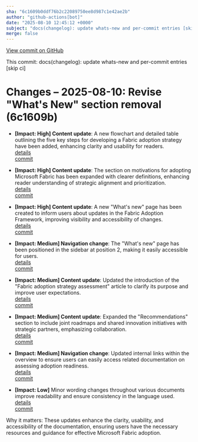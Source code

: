 ```yaml
---
sha: "6c1609b0ddf76b2c22089750ee8d987c1e42ae2b"
author: "github-actions[bot]"
date: "2025-08-10 12:45:12 +0000"
subject: "docs(changelog): update whats-new and per-commit entries [skip ci]"
merge: false
---
```


[View commit on GitHub](https://github.com/TheTrustedAdvisor/FabricAdoptionFramework/commit/6c1609b0ddf76b2c22089750ee8d987c1e42ae2b)

This commit: docs(changelog): update whats-new and per-commit entries [skip ci]

# Changes – 2025-08-10: Revise "What's New" section removal (6c1609b)

- **[Impact: High] Content update**: A new flowchart and detailed table outlining the five key steps for developing a Fabric adoption strategy have been added, enhancing clarity and usability for readers.  
  [details](/docs/about/changes/2025-08-10-overview)  
  [commit](https://github.com/TheTrustedAdvisor/FabricAdoptionFramework/commit/1291cd6499ee18ff1c7ec22edebcd03b6221c4d6)

- **[Impact: High] Content update**: The section on motivations for adopting Microsoft Fabric has been expanded with clearer definitions, enhancing reader understanding of strategic alignment and prioritization.  
  [details](/docs/about/changes/2025-08-10-determine-your-motivations)  
  [commit](https://github.com/TheTrustedAdvisor/FabricAdoptionFramework/commit/800b2396570d7f1d0ea231b470a4df5896ea75f1)

- **[Impact: High] Content update**: A new "What's new" page has been created to inform users about updates in the Fabric Adoption Framework, improving visibility and accessibility of changes.  
  [details](/docs/about/changes/2025-08-09-whats-new)  
  [commit](https://github.com/TheTrustedAdvisor/FabricAdoptionFramework/commit/3de350158fa58ad662df0a80ac8c15dee3b56268)

- **[Impact: Medium] Navigation change**: The "What's new" page has been positioned in the sidebar at position 2, making it easily accessible for users.  
  [details](/docs/about/changes/2025-08-09-whats-new)  
  [commit](https://github.com/TheTrustedAdvisor/FabricAdoptionFramework/commit/3de350158fa58ad662df0a80ac8c15dee3b56268)

- **[Impact: Medium] Content update**: Updated the introduction of the "Fabric adoption strategy assessment" article to clarify its purpose and improve user expectations.  
  [details](/docs/about/changes/2025-08-08-assess-your-fabric-adoption-strategy)  
  [commit](https://github.com/TheTrustedAdvisor/FabricAdoptionFramework/commit/3e580b8643072e4005ae27e535cf1216e2cd52b8)

- **[Impact: Medium] Content update**: Expanded the "Recommendations" section to include joint roadmaps and shared innovation initiatives with strategic partners, emphasizing collaboration.  
  [details](/docs/about/changes/2025-08-10-580f873)  
  [commit](https://github.com/TheTrustedAdvisor/FabricAdoptionFramework/commit/580f873956e107418f078b84371c7e70a07236c8)

- **[Impact: Medium] Navigation change**: Updated internal links within the overview to ensure users can easily access related documentation on assessing adoption readiness.  
  [details](/docs/about/changes/2025-08-10-overview)  
  [commit](https://github.com/TheTrustedAdvisor/FabricAdoptionFramework/commit/1291cd6499ee18ff1c7ec22edebcd03b6221c4d6)

- **[Impact: Low]** Minor wording changes throughout various documents improve readability and ensure consistency in the language used.  
  [details](/docs/about/changes/2025-08-09-define-your-strategy-team)  
  [commit](https://github.com/TheTrustedAdvisor/FabricAdoptionFramework/commit/a85c292a18452e833181a5b15964684f372fd7be)

Why it matters: These updates enhance the clarity, usability, and accessibility of the documentation, ensuring users have the necessary resources and guidance for effective Microsoft Fabric adoption.

